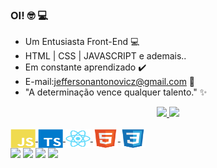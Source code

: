 ### OI!  🤓  💻

- Um Entusiasta Front-End 💻
- HTML | CSS | JAVASCRIPT e ademais..
- Em constante aprendizado ✔️ 
- E-mail:jeffersonantonovicz@gmail.com 
📩 
- "A determinação vence qualquer talento." ✨ 


<div align="center">
  <a href="https://github.com/jefersonantonovicz">
  <img height="180em" src="https://github-readme-stats.vercel.app/api?username=jefersonantonovicz&show_icons=true&theme=nightowl&include_all_commits=true&count_private=true"/>
  <img height="180em" src="https://github-readme-stats.vercel.app/api/top-langs/?username=jefersonantonovicz&layout=compact&langs_count=7&theme=nightowl"/>
</div>
  <div style="display: inline_block"><br>
  <img align="center" alt="jef-Js" height="30" width="40" src="https://raw.githubusercontent.com/devicons/devicon/master/icons/javascript/javascript-plain.svg">
  <img align="center" alt="jef-Ts" height="30" width="40" src="https://raw.githubusercontent.com/devicons/devicon/master/icons/typescript/typescript-plain.svg">
  <img align="center" alt="jef-React" height="30" width="40" src="https://raw.githubusercontent.com/devicons/devicon/master/icons/react/react-original.svg">
  <img align="center" alt="jef-HTML" height="30" width="40" src="https://raw.githubusercontent.com/devicons/devicon/master/icons/html5/html5-original.svg">
  <img align="center" alt="jef-CSS" height="30" width="40" src="https://raw.githubusercontent.com/devicons/devicon/master/icons/css3/css3-original.svg">
</div> 
  <div> 
  <a href="https://instagram.com/jefersonantonovicz" target="_blank"><img src="https://img.shields.io/badge/-Instagram-%23E4405F?style=for-the-badge&logo=instagram&logoColor=white" target="_blank"></a>
 <a href="https://discord.com/jeferson#1500" target="_blank"><img src="https://img.shields.io/badge/Discord-7289DA?style=for-the-badge&logo=discord&logoColor=white" target="_blank"></a> 
  <a href = "mailto:jefersonantonovicz@gmail.com"><img src="https://img.shields.io/badge/-Gmail-%23333?style=for-the-badge&logo=gmail&logoColor=white" target="_blank"></a>
  <a href="https://www.linkedin.com/in/jeferson-antonovicz-3ba1aab7/" target="_blank"><img src="https://img.shields.io/badge/-LinkedIn-%230077B5?style=for-the-badge&logo=linkedin&logoColor=white" target="_blank"></a> 
</div>
  
 
